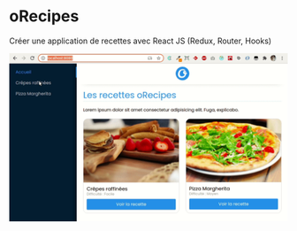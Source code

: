 # oRecipes

Créer une application de recettes avec React JS (Redux, Router, Hooks)

!['résultat'](./resultat.gif)